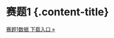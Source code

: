 # 赛题1 {.content-title}

<a class="btn btn-lg btn-primary" href="https://pan.baidu.com/s/1I0vcfRmNBl4Nj71E9TJGPQ?pwd=cogi" role="button">赛题1数据 下载入口 &raquo;</a>